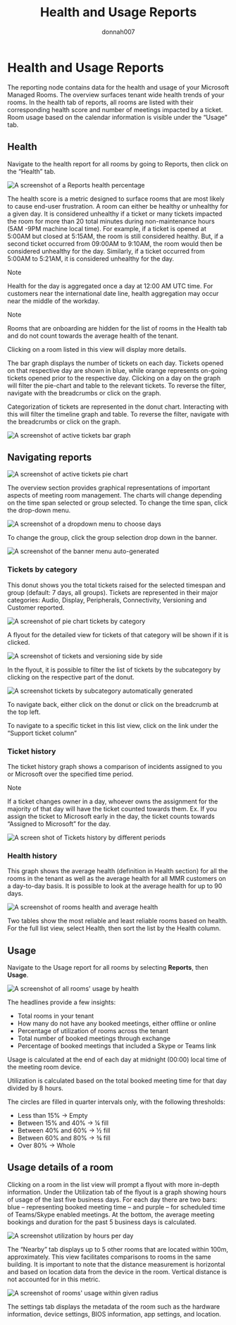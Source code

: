 ﻿---
title: Health and Usage Reports
author: donnah007 
ms.author: v-donnahill
manager: serdars
ms.date: 03/10/2022
ms.reviewer:  
ms.topic: article
ms.tgt.pltfrm: cloud
ms.service: msteams
audience: Admin
ms.collection: 
  - M365-collaboration
  - m365initiative-meetings
appliesto: 
  - Microsoft Teams
ms.localizationpriority: medium
search.appverid: MET150
description: Reporting node data for health and usage of reports
f1keywords: 
---

# Health and Usage Reports

The reporting node contains data for the health and usage of your Microsoft Managed Rooms. The overview surfaces tenant wide health trends of your rooms. In the health tab of reports, all rooms are listed with their corresponding health score and number of meetings impacted by a ticket. Room usage based on the calendar information is visible under the “Usage” tab.
## Health

Navigate to the health report for all rooms by going to Reports, then click on the “Health” tab. 

![A screenshot of a Reports health percentage](../media/health-and-usage-001.png)

The health score is a metric designed to surface rooms that are most likely to cause end-user frustration. A room can either be healthy or unhealthy for a given day. It is considered unhealthy if a ticket or many tickets impacted the room for more than 20 total minutes during non-maintenance hours (5AM -9PM machine local time). For example, if a ticket is opened at 5:00AM but closed at 5:15AM, the room is still considered healthy. But, if a second ticket occurred from 09:00AM to 9:10AM, the room would then be considered unhealthy for the day. Similarly, if a ticket occurred from 5:00AM to 5:21AM, it is considered unhealthy for the day.

> [!NOTE]
> Health for the day is aggregated once a day at 12:00 AM UTC time. For customers near the international date line, health aggregation may occur near the middle of the workday.

> [!NOTE]
> Rooms that are onboarding are hidden for the list of rooms in the Health tab and do not count towards the average health of the tenant.

Clicking on a room listed in this view will display more details. 

The bar graph displays the number of tickets on each day. Tickets opened on that respective day are shown in blue, while orange represents on-going tickets opened prior to the respective day. Clicking on a day on the graph will filter the pie-chart and table to the relevant tickets. To reverse the filter, navigate with the breadcrumbs or click on the graph.

Categorization of tickets are represented in the donut chart. Interacting with this will filter the timeline graph and table. To reverse the filter, navigate with the breadcrumbs or click on the graph.

![A screenshot of active tickets bar graph](../media/health-and-usage-002.png)

## Navigating reports
![A screenshot of active tickets pie chart](../media/health-and-usage-003.png)

The overview section provides graphical representations of important aspects of meeting room management. The charts will change depending on the time span selected or group selected. To change the time span, click the drop-down menu.

![A screenshot of a dropdown menu to choose days](../media/health-and-usage-004.png)

To change the group, click the group selection drop down in the banner.

![A screenshot of the banner menu auto-generated](../media/health-and-usage-005.png)


### Tickets by category

This donut shows you the total tickets raised for the selected timespan and group (default: 7 days, all groups). Tickets are represented in their major categories: Audio, Display, Peripherals, Connectivity, Versioning and Customer reported.

![A screenshot of pie chart tickets by category](../media/health-and-usage-006.png)

A flyout for the detailed view for tickets of that category will be shown if it is clicked. 

![A screenshot of tickets and versioning side by side](../media/health-and-usage-007.png)

In the flyout, it is possible to filter the list of tickets by the subcategory by clicking on the respective part of the donut. 

![A screenshot tickets by subcategory automatically generated](../media/health-and-usage-008.png)

To navigate back, either click on the donut or click on the breadcrumb at the top left.

To navigate to a specific ticket in this list view, click on the link under the “Support ticket column”
### Ticket history

The ticket history graph shows a comparison of incidents assigned to you or Microsoft over the specified time period. 

> [!NOTE]
> If a ticket changes owner in a day, whoever owns the assignment for the majority of that day will have the ticket counted towards them. Ex. If you assign the ticket to Microsoft early in the day, the ticket counts towards “Assigned to Microsoft” for the day.

![A screen shot of Tickets history by different periods](../media/health-and-usage-009.png)
### Health history

This graph shows the average health (definition in Health section) for all the rooms in the tenant as well as the average health for all MMR customers on a day-to-day basis. It is possible to look at the average health for up to 90 days.

![A screenshot of rooms health and average health](../media/health-and-usage-010.png)

Two tables  show the most reliable and least reliable rooms based on health. For the full list view, select Health, then sort the list by the Health column.

## Usage

Navigate to the Usage report for all rooms by selecting **Reports**, then **Usage**.

![A screenshot of all rooms' usage by health](../media/health-and-usage-011.png)

The headlines provide a few insights:

- Total rooms in your tenant
- How many do not have any booked meetings, either offline or online
- Percentage of utilization of rooms across the tenant
- Total number of booked meetings through exchange
- Percentage of booked meetings that included a Skype or Teams link

Usage is calculated at the end of each day at midnight (00:00) local time of the meeting room device.

Utilization is calculated based on the total booked meeting time for that day divided by 8 hours.

The circles are filled in quarter intervals only, with the following thresholds:

- Less than 15% -> Empty
- Between 15% and 40% -> ¼ fill 
- Between 40% and 60% -> ½ fill
- Between 60% and 80% -> ¾ fill
- Over 80% -> Whole 
## Usage details of a room
 
Clicking on a room in the list view will prompt a flyout with more in-depth information. Under the Utilization tab of the flyout is a graph showing hours of usage of the last five business days. For each day there are two bars: blue – representing booked meeting time – and purple – for scheduled time of Teams/Skype enabled meetings. At the bottom, the average meeting bookings and duration for the past 5 business days is calculated.

![A screenshot utilization by hours per day](../media/health-and-usage-012.png)

The “Nearby” tab displays up to 5 other rooms that are located within 100m, approximately. This view facilitates comparisons to rooms in the same building. It is important to note that the distance measurement is horizontal and based on location data from the device in the room. Vertical distance is not accounted for in this metric.

![A screenshot of rooms' usage within given radius](../media/health-and-usage-013.png)

The settings tab displays the metadata of the room such as the hardware information, device settings, BIOS information, app settings, and location.
